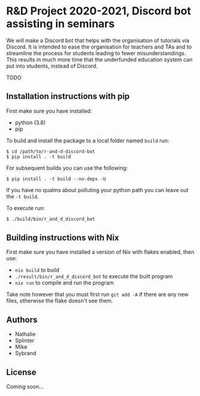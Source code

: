 # R&D Project 2020-2021, Discord bot assisting in seminars
We will make a Discord bot that helps with the organisation of tutorials via Discord.
It is intended to ease the organisation for teachers and TAs and to streamline the process for students leading to fewer misunderstandings.
This results in much more time that the underfunded education system can put into students, instead of Discord.

TODO

## Installation instructions with pip
First make sure you have installed:
- python (3.8)
- pip

To build and install the package to a local folder named `build` run:
```
$ cd /path/to/r-and-d-discord-bot
$ pip install . -t build
```
For subsequent builds you can use the following:
```
$ pip install . -t build --no-deps -U
```
If you have no qualms about polluting your python path you can leave out the `-t build`.


To execute run:
```bash
$ ./build/bin/r_and_d_discord_bot
```

## Building instructions with Nix
First make sure you have installed a version of Nix with flakes enabled, then use:
- `nix build` to build
- `./result/bin/r_and_d_discord_bot` to execute the built program
- `nix run` to compile and run the program

Take note however that you must first run `git add -A` if there are any new files, otherwise the flake doesn't see them.

## Authors
- Nathalie
- Splinter
- Mike
- Sybrand

## License
Coming soon...
